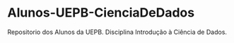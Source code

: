 # Alunos-UEPB-CienciaDeDados
Repositorio dos Alunos da UEPB. Disciplina Introdução à Ciência de Dados.
